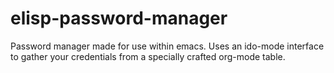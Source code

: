 # elisp-password-manager

Password manager made for use within emacs. Uses an ido-mode interface to gather your credentials from a specially crafted org-mode table. 

